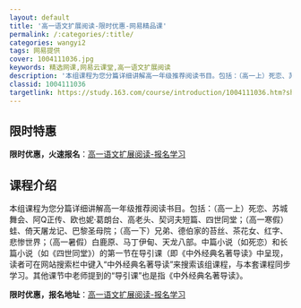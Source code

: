 ```yaml
---
layout: default
title: '高一语文扩展阅读-限时优惠-网易精品课'
permalink: /:categories/:title/
categories: wangyi2
tags: 网易提供
cover: 1004111036.jpg
keywords: 精选网课,网易云课堂,高一语文扩展阅读
description: '本组课程为您分篇详细讲解高一年级推荐阅读书目。包括：（高一上）死恋、苏城舞会、阿Q正传、欧也妮·葛朗台、高老头、契诃夫短'
classid: 1004111036
targetlink: https://study.163.com/course/introduction/1004111036.htm?share=1&shareId=1025206652&utm_campaign=share&utm_medium=iphoneShare&utm_source=&utm_u=1025206652
---
```


## 限时特惠

**限时优惠，火速报名**：[高一语文扩展阅读-报名学习](https://study.163.com/course/introduction/1004111036.htm?share=1&shareId=1025206652&utm_campaign=share&utm_medium=iphoneShare&utm_source=&utm_u=1025206652)

## 课程介绍

本组课程为您分篇详细讲解高一年级推荐阅读书目。包括：（高一上）死恋、苏城舞会、阿Q正传、欧也妮·葛朗台、高老头、契诃夫短篇、四世同堂；（高一寒假）蛙、倚天屠龙记、巴黎圣母院；（高一下）兄弟、德伯家的苔丝、茶花女、红字、悲惨世界；（高一暑假）白鹿原、马丁伊甸、天龙八部。中篇小说（如死恋）和长篇小说（如《四世同堂》）的第一节在导引课（即《中外经典名著导读》中呈现，读者可在网站搜索栏中键入“中外经典名著导读”来搜索该组课程，与本套课程同步学习。其他课节中老师提到的“导引课”也是指《中外经典名著导读》。

**限时优惠，报名地址**：[高一语文扩展阅读-报名学习](https://study.163.com/course/introduction/1004111036.htm?share=1&shareId=1025206652&utm_campaign=share&utm_medium=iphoneShare&utm_source=&utm_u=1025206652)

